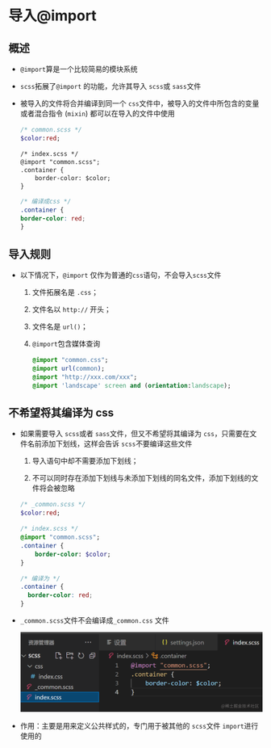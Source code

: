 # 导入@import

## 概述

+ `@import`算是一个比较简易的模块系统

+ `scss`拓展了`@import` 的功能，允许其导入 `scss`或 `sass`文件

+ 被导入的文件将合并编译到同一个 `css`文件中，被导入的文件中所包含的变量或者混合指令 (`mixin`) 都可以在导入的文件中使用

    ```sass
    /* common.scss */
    $color:red;
    ```

    ```sass&
    /* index.scss */
    @import "common.scss";
    .container {
        border-color: $color;
    }

    ```

    ```css
    /* 编译成css */
    .container {
    border-color: red;
    }

    ```

## 导入规则

+ 以下情况下，`@import` 仅作为普通的`css`语句，不会导入`scss`文件

    1. 文件拓展名是 `.css`；

    2. 文件名以 `http://` 开头；

    3. 文件名是 `url()`；

    4. `@import`包含媒体查询

        ```sass&#x20;(sass)&#x20;
        @import "common.css";
        @import url(common);
        @import "http://xxx.com/xxx";
        @import 'landscape' screen and (orientation:landscape);
        ```

## 不希望将其编译为 css

+ 如果需要导入 `scss`或者 `sass`文件，但又不希望将其编译为 `css`，只需要在文件名前添加下划线，这样会告诉 `scss`不要编译这些文件

    1. 导入语句中却不需要添加下划线；

    2. 不可以同时存在添加下划线与未添加下划线的同名文件，添加下划线的文件将会被忽略

    ```sass
    /* _common.scss */
    $color:red;

    ```

    ```sass
    /* index.scss */
    @import "common.scss";
    .container {
        border-color: $color;
    }

    ```

    ```css
    /* 编译为 */
    .container {
      border-color: red;
    }

    ```

+ `_common.scss`文件不会编译成`_common.css` 文件

    ![导入](image/导入.png)

+ 作用：主要是用来定义公共样式的，专门用于被其他的 `scss`文件 `import`进行使用的
